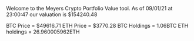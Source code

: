 Welcome to the Meyers Crypto Portfolio Value tool. 
As of 09/01/21 at 23:00:47 our valuation is $154240.48 

BTC Price = $49616.71
 ETH Price = $3770.28
BTC Holdings = 1.06BTC
 ETH holdings = 26.960005962ETH 
